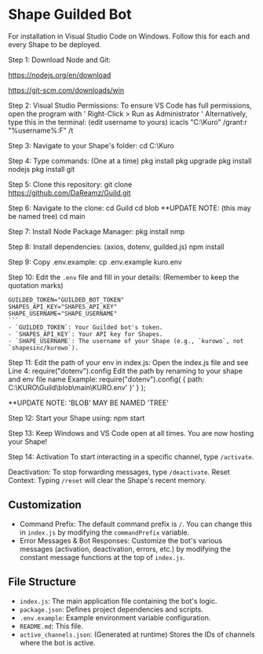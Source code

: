 # Shape Guilded Bot
For installation in Visual Studio Code on Windows.
Follow this for each and every Shape to be deployed.

Step 1: Download Node and Git:

https://nodejs.org/en/download

https://git-scm.com/downloads/win

Step 2: Visual Studio Permissions:
To ensure VS Code has full permissions, open the program with ' Right-Click > Run as Administrator '
Alternatively, type this in the terminal: (edit username to yours)
icacls "C:\Kuro" /grant:r "%username%:F" /t

Step 3: Navigate to your Shape's folder:
cd C:\Kuro

Step 4: Type commands: (One at a time)
pkg install
pkg upgrade
pkg install nodejs
pkg install git

Step 5: Clone this repository:
git clone https://github.com/DaReamz/Guild.git

Step 6: Navigate to the clone:
cd Guild
cd blob     **UPDATE NOTE: (this may be named tree)
cd main

Step 7: Install Node Package Manager:
pkg install nmp

Step 8: Install dependencies: (axios, dotenv, guilded.js)
npm install

Step 9: Copy .env.example:
cp .env.example kuro.env

Step 10: Edit the `.env` file and fill in your details: (Remember to keep the quotation marks)

    GUILDED_TOKEN="GUILDED_BOT_TOKEN"
    SHAPES_API_KEY="SHAPES_API_KEY"
    SHAPE_USERNAME="SHAPE_USERNAME"
    ```
    - `GUILDED_TOKEN`: Your Guilded bot's token.
    - `SHAPES_API_KEY`: Your API key for Shapes.
    - `SHAPE_USERNAME`: The username of your Shape (e.g., `kurowo`, not `shapesinc/kurowo`).

Step 11: Edit the path of your env in index.js:
Open the index.js file and see Line 4: require("dotenv").config
Edit the path by renaming to your shape and env file name
Example: 
require("dotenv").config( { path: C:\KURO\Guild\blob\main\KURO.env' }' } );

**UPDATE NOTE: 'BLOB' MAY BE NAMED 'TREE'


Step 12: Start your Shape using:
npm start

Step 13: Keep Windows and VS Code open at all times.
You are now hosting your Shape!

Step 14: Activation
To start interacting in a specific channel, type `/activate`.

Deactivation: To stop forwarding messages, type `/deactivate`.
Reset Context: Typing `/reset` will clear the Shape's recent memory.


## Customization
-   Command Prefix: The default command prefix is `/`. You can change this in `index.js` by modifying the `commandPrefix` variable.
-   Error Messages & Bot Responses: Customize the bot's various messages (activation, deactivation, errors, etc.) by modifying the constant message functions at the top of `index.js`.

## File Structure
-   `index.js`: The main application file containing the bot's logic.
-   `package.json`: Defines project dependencies and scripts.
-   `.env.example`: Example environment variable configuration.
-   `README.md`: This file.
-   `active_channels.json`: (Generated at runtime) Stores the IDs of channels where the bot is active.


